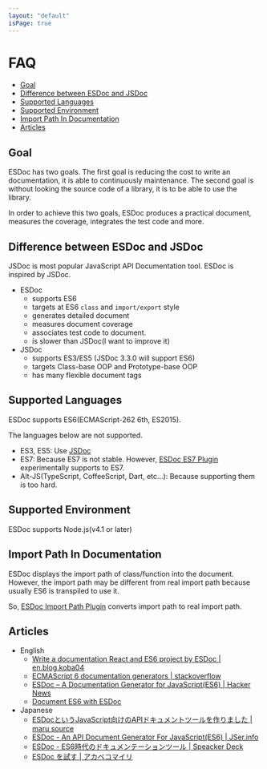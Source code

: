 ```yaml
---
layout: "default"
isPage: true
---
```


# FAQ
- [Goal](#goal)
- [Difference between ESDoc and JSDoc](#difference-between-esdoc-and-jsdoc)
- [Supported Languages](#supported-languages)
- [Supported Environment](#supported-environment)
- [Import Path In Documentation](#import-path-in-documentation)
- [Articles](#articles)

## Goal
ESDoc has two goals.
The first goal is reducing the cost to write an documentation, it is able to continuously maintenance.
The second goal is without looking the source code of a library, it is to be able to use the library.

In order to achieve this two goals, ESDoc produces a practical document, measures the coverage, integrates the test code and more.

## Difference between ESDoc and JSDoc
JSDoc is most popular JavaScript API Documentation tool.
ESDoc is inspired by JSDoc.

- ESDoc
  - supports ES6
  - targets at ES6 ``class`` and ``import/export`` style
  - generates detailed document
  - measures document coverage
  - associates test code to document.
  - is slower than JSDoc(I want to improve it)
- JSDoc
  - supports ES3/ES5 (JSDoc 3.3.0 will support ES6)
  - targets Class-base OOP and Prototype-base OOP
  - has many flexible document tags

## Supported Languages
ESDoc supports ES6(ECMAScript-262 6th, ES2015).

The languages below are not supported.
- ES3, ES5: Use [JSDoc](https://github.com/jsdoc3/jsdoc)
- ES7: Because ES7 is not stable. However, [ESDoc ES7 Plugin](https://github.com/esdoc/esdoc-es7-plugin) experimentally supports to ES7.
- Alt-JS(TypeScript, CoffeeScript, Dart, etc...): Because supporting them is too hard.

## Supported Environment
ESDoc supports Node.js(v4.1 or later)

## Import Path In Documentation
ESDoc displays the import path of class/function into the document.
However, the import path may be different from real import path because usually ES6 is transpiled to use it.

So, [ESDoc Import Path Plugin](https://github.com/esdoc/esdoc-importpath-plugin) converts import path to real import path.

## Articles
- English
  - [Write a documentation React and ES6 project by ESDoc | en.blog.koba04](http://en.blog.koba04.com/2015/06/28/esdoc-documentation-for-react-and-es6/)
  - [ECMAScript 6 documentation generators | stackoverflow](http://stackoverflow.com/questions/27334309/ecmascript-6-documentation-generators)
  - [ESDoc – A Documentation Generator for JavaScript(ES6) | Hacker News](https://news.ycombinator.com/item?id=10002867)
  - [Document ES6 with ESDoc](http://jonathancreamer.com/document-es6-with-esdoc/)
- Japanese
  - [ESDocというJavaScript向けのAPIドキュメントツールを作りました | maru source](http://blog.h13i32maru.jp/entry/2015/05/06/221041)
  - <a href="http://jser.info/2015/05/06/iojs2.0.0-msedge-isomorphic/#esdoc---an-api-document-generator-for-javascript(es6)">ESDoc - An API Document Generator For JavaScript(ES6) | JSer.info</a>
  - [ESDoc - ES6時代のドキュメンテーションツール | Speacker Deck](https://speakerdeck.com/h13i32maru/esdoc-es6shi-dai-falsedokiyumentesiyonturu)
  - [ESDoc を試す | アカベコマイリ](http://akabeko.me/blog/2015/07/esdoc/)
